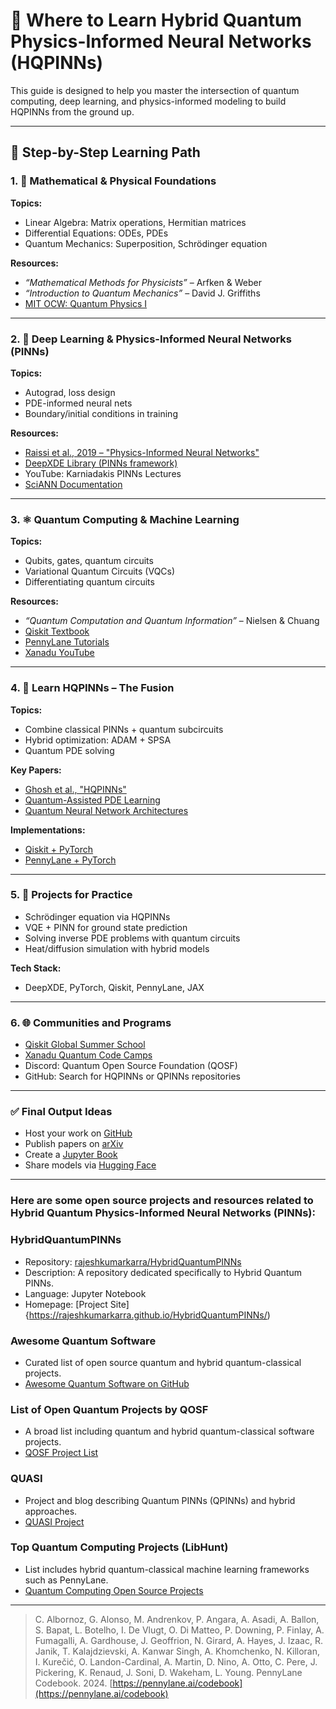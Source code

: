 
# 📘 Where to Learn Hybrid Quantum Physics-Informed Neural Networks (HQPINNs)

This guide is designed to help you master the intersection of quantum computing, deep learning, and physics-informed modeling to build HQPINNs from the ground up.

---

## 🧭 Step-by-Step Learning Path

### 1. 🧮 Mathematical & Physical Foundations

**Topics:**
- Linear Algebra: Matrix operations, Hermitian matrices
- Differential Equations: ODEs, PDEs
- Quantum Mechanics: Superposition, Schrödinger equation

**Resources:**
- *“Mathematical Methods for Physicists”* – Arfken & Weber
- *“Introduction to Quantum Mechanics”* – David J. Griffiths
- [MIT OCW: Quantum Physics I](https://ocw.mit.edu/courses/8-04-quantum-physics-i-spring-2016/)

---

### 2. 🧠 Deep Learning & Physics-Informed Neural Networks (PINNs)

**Topics:**
- Autograd, loss design
- PDE-informed neural nets
- Boundary/initial conditions in training

**Resources:**
- [Raissi et al., 2019 – "Physics-Informed Neural Networks"](https://arxiv.org/abs/1711.10561)
- [DeepXDE Library (PINNs framework)](https://github.com/lululxvi/deepxde)
- YouTube: Karniadakis PINNs Lectures
- [SciANN Documentation](https://sciann.readthedocs.io/en/latest/)

---

### 3. ⚛️ Quantum Computing & Machine Learning

**Topics:**
- Qubits, gates, quantum circuits
- Variational Quantum Circuits (VQCs)
- Differentiating quantum circuits

**Resources:**
- *“Quantum Computation and Quantum Information”* – Nielsen & Chuang
- [Qiskit Textbook](https://qiskit.org/learn)
- [PennyLane Tutorials](https://pennylane.ai/qml/demos/)
- [Xanadu YouTube](https://www.youtube.com/@XanaduQuantumTech)

---

### 4. 🤖 Learn HQPINNs – The Fusion

**Topics:**
- Combine classical PINNs + quantum subcircuits
- Hybrid optimization: ADAM + SPSA
- Quantum PDE solving

**Key Papers:**
- [Ghosh et al., "HQPINNs"](https://arxiv.org/abs/2109.06259)
- [Quantum-Assisted PDE Learning](https://arxiv.org/abs/2105.01417)
- [Quantum Neural Network Architectures](https://arxiv.org/abs/2010.15968)

**Implementations:**
- [Qiskit + PyTorch](https://qiskit.org/ecosystem/machine-learning/)
- [PennyLane + PyTorch](https://pennylane.ai/qml/demos/tutorial_pytorch_interface.html)

---

### 5. 🧪 Projects for Practice

- Schrödinger equation via HQPINNs
- VQE + PINN for ground state prediction
- Solving inverse PDE problems with quantum circuits
- Heat/diffusion simulation with hybrid models

**Tech Stack:**
- DeepXDE, PyTorch, Qiskit, PennyLane, JAX

---

### 6. 🌐 Communities and Programs

- [Qiskit Global Summer School](https://qiskit.org/events)
- [Xanadu Quantum Code Camps](https://xanadu.ai)
- Discord: Quantum Open Source Foundation (QOSF)
- GitHub: Search for HQPINNs or QPINNs repositories

---

### ✅ Final Output Ideas

- Host your work on [GitHub](https://github.com)
- Publish papers on [arXiv](https://arxiv.org)
- Create a [Jupyter Book](https://jupyterbook.org)
- Share models via [Hugging Face](https://huggingface.co)
---
### Here are some open source projects and resources related to Hybrid Quantum Physics-Informed Neural Networks (PINNs):

### HybridQuantumPINNs

* Repository: [rajeshkumarkarra/HybridQuantumPINNs](https://github.com/rajeshkumarkarra/HybridQuantumPINNs)
* Description: A repository dedicated specifically to Hybrid Quantum PINNs.
* Language: Jupyter Notebook
* Homepage: [Project Site]{https://rajeshkumarkarra.github.io/HybridQuantumPINNs/)

### Awesome Quantum Software
* Curated list of open source quantum and hybrid quantum-classical projects.
* [Awesome Quantum Software on GitHub](https://github.com/qosf/awesome-quantum-software)

### List of Open Quantum Projects by QOSF

* A broad list including quantum and hybrid quantum-classical software projects.
* [QOSF Project List](https://qosf.org/project_list/)

### QUASI

* Project and blog describing Quantum PINNs (QPINNs) and hybrid approaches.
* [QUASI Project](https://adytiaa.github.io/quasi.ai/)

### Top Quantum Computing Projects (LibHunt)

* List includes hybrid quantum-classical machine learning frameworks such as PennyLane.
* [Quantum Computing Open Source Projects](https://www.libhunt.com/topic/quantum-computing)

---

> C. Albornoz, G. Alonso, M. Andrenkov, P. Angara, A. Asadi, A. Ballon, S. Bapat, L. Botelho, I. De Vlugt, O. Di Matteo, P. Downing, P. Finlay, A. Fumagalli, A. Gardhouse, J. Geoffrion, N. Girard, A. Hayes, J. Izaac, R. Janik, T. Kalajdzievski, A. Kanwar Singh, A. Khomchenko, N. Killoran, I. Kurečić, O. Landon-Cardinal, A. Martin, D. Nino, A. Otto, C. Pere, J. Pickering, K. Renaud, J. Soni, D. Wakeham, L. Young. PennyLane Codebook. 2024. [https://pennylane.ai/codebook](https://pennylane.ai/codebook)
